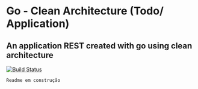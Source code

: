 # Go - Clean Architecture (Todo/ Application)
## An application REST created with go using clean architecture

[![Build Status](https://travis-ci.com/gabrielsouzacoder/go-clean-arch-todo-api.svg?branch=main)](https://travis-ci.org/joemccann/dillinger)

`Readme em construção `